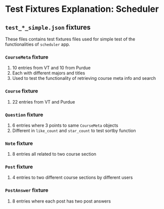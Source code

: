 # Test Fixtures Explanation: Scheduler


## `test_*_simple.json` fixtures
These files contains test fixtures files used for
simple test of the functionalities of `scheduler` app.

### `CourseMeta` fixture

1. 10 entries from VT and 10 from Purdue
2. Each with different majors and titles
3. Used to test the functionality of retrieving course meta info and search

### `Course` fixture

1. 22 entries from VT and Purdue

### `Question` fixture

1. 6 entries where 3 points to same `CourseMeta` objects
2. Different in `like_count` and `star_count` to test sortby function

### `Note` fixture

1. 8 entries all related to two course section

### `Post` fixture

1. 4 entries to two different course sections by different users

### `PostAnswer` fixture

1. 8 entries where each post has two post answers
